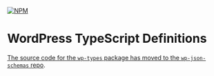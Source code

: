 [![NPM](https://img.shields.io/badge/npm-wp--types-9966ff.svg?style=flat-square)](https://www.npmjs.com/package/wp-types)

# WordPress TypeScript Definitions

[The source code for the `wp-types` package has moved to the `wp-json-schemas` repo](https://github.com/johnbillion/wp-json-schemas/tree/trunk/packages/wp-types).
